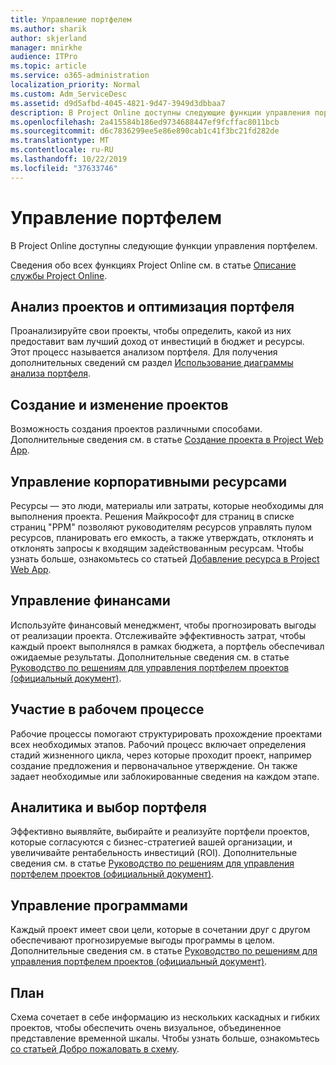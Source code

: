 ```yaml
---
title: Управление портфелем
ms.author: sharik
author: skjerland
manager: mnirkhe
audience: ITPro
ms.topic: article
ms.service: o365-administration
localization_priority: Normal
ms.custom: Adm_ServiceDesc
ms.assetid: d9d5afbd-4045-4821-9d47-3949d3dbbaa7
description: В Project Online доступны следующие функции управления портфелем.
ms.openlocfilehash: 2a415584b186ed9734688447ef9fcffac8011bcb
ms.sourcegitcommit: d6c7836299ee5e86e890cab1c41f3bc21fd282de
ms.translationtype: MT
ms.contentlocale: ru-RU
ms.lasthandoff: 10/22/2019
ms.locfileid: "37633746"
---
```

# <a name="portfolio-management"></a>Управление портфелем

В Project Online доступны следующие функции управления портфелем.
  
Сведения обо всех функциях Project Online см. в статье [Описание службы Project Online](project-online-service-description.md).
  
## <a name="analyze-projects-and-optimize-portfolio"></a>Анализ проектов и оптимизация портфеля

Проанализируйте свои проекты, чтобы определить, какой из них предоставит вам лучший доход от инвестиций в бюджет и ресурсы. Этот процесс называется анализом портфеля. Для получения дополнительных сведений см раздел [Использование диаграммы анализа портфеля](http://go.microsoft.com/fwlink/?LinkID=823665&amp;clcid=0x409).
  
## <a name="create-and-edit-projects"></a>Создание и изменение проектов

Возможность создания проектов различными способами. Дополнительные сведения см. в статье [Создание проекта в Project Web App](http://go.microsoft.com/fwlink/?LinkID=746895&amp;clcid=0x409).
  
## <a name="enterprise-resource-management"></a>Управление корпоративными ресурсами

Ресурсы — это люди, материалы или затраты, которые необходимы для выполнения проекта. Решения Майкрософт для страниц в списке страниц "PPM" позволяют руководителям ресурсов управлять пулом ресурсов, планировать его емкость, а также утверждать, отклонять и отклонять запросы к входящим задействованным ресурсам. Чтобы узнать больше, ознакомьтесь со статьей [Добавление ресурса в Project Web App](https://go.microsoft.com/fwlink/p/?LinkId=271320).
  
## <a name="financial-management"></a>Управление финансами

Используйте финансовый менеджмент, чтобы прогнозировать выгоды от реализации проекта. Отслеживайте эффективность затрат, чтобы каждый проект выполнялся в рамках бюджета, а портфель обеспечивал ожидаемые результаты. Дополнительные сведения см. в статье [Руководство по решениям для управления портфелем проектов (официальный документ)](https://go.microsoft.com/fwlink/p/?LinkId=402633).
  
## <a name="participate-in-workflow"></a>Участие в рабочем процессе

Рабочие процессы помогают структурировать прохождение проектами всех необходимых этапов. Рабочий процесс включает определения стадий жизненного цикла, через которые проходит проект, например создание предложения и первоначальное утверждение. Он также задает необходимые или заблокированные сведения на каждом этапе.
  
## <a name="portfolio-analytics-and-selection"></a>Аналитика и выбор портфеля

Эффективно выявляйте, выбирайте и реализуйте портфели проектов, которые согласуются с бизнес-стратегией вашей организации, и увеличивайте рентабельность инвестиций (ROI). Дополнительные сведения см. в статье [Руководство по решениям для управления портфелем проектов (официальный документ)](https://go.microsoft.com/fwlink/p/?LinkId=402633).
  
## <a name="program-management"></a>Управление программами

Каждый проект имеет свои цели, которые в сочетании друг с другом обеспечивают прогнозируемые выгоды программы в целом. Дополнительные сведения см. в статье [Руководство по решениям для управления портфелем проектов (официальный документ)](https://go.microsoft.com/fwlink/p/?LinkId=402633).
  
## <a name="roadmap"></a>План

Схема сочетает в себе информацию из нескольких каскадных и гибких проектов, чтобы обеспечить очень визуальное, объединенное представление временной шкалы. Чтобы узнать больше, ознакомьтесь [со статьей Добро пожаловать в схему](https://support.office.com/article/video-welcome-to-roadmap-57764149-51b8-468f-a50d-9ea6a4fd835a).


